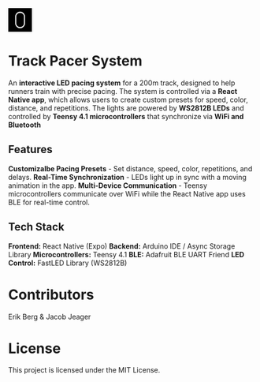 <img src="https://github.com/erikberrg/track-pacer/blob/main/assets/images/logo.svg" width="48">

# Track Pacer System
An **interactive LED pacing system** for a 200m track, designed to help runners train with precise pacing.  The system is controlled via a **React Native app**, which allows users to create custom presets for speed, color, distance, and repetitions.  The lights are powered by **WS2812B LEDs** and controlled by **Teensy 4.1 microcontrollers** that synchronize via **WiFi and Bluetooth**

## Features
**Customizalbe Pacing Presets** - Set distance, speed, color, repetitions, and delays.
**Real-Time Synchronization** - LEDs light up in sync with a moving animation in the app.
**Multi-Device Communication** - Teensy microcontrollers communicate over WiFi while the React Native app uses BLE for real-time control.

## Tech Stack
**Frontend:** React Native (Expo)
**Backend:** Arduino IDE / Async Storage Library
**Microcontrollers:** Teensy 4.1
**BLE:** Adafruit BLE UART Friend
**LED Control:** FastLED Library (WS2812B)

# Contributors
Erik Berg & Jacob Jeager

# License
This project is licensed under the MIT License.